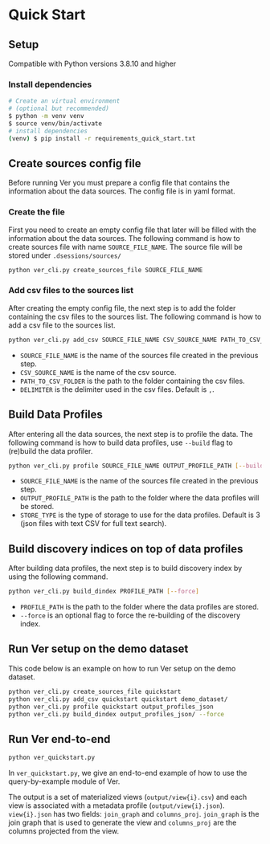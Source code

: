 # Quick Start
## Setup
Compatible with Python versions 3.8.10 and higher
### Install dependencies
```bash
# Create an virtual environment 
# (optional but recommended)
$ python -m venv venv 
$ source venv/bin/activate
# install dependencies
(venv) $ pip install -r requirements_quick_start.txt
```

## Create sources config file
Before running Ver you must prepare a config file that contains the information about the data sources. The config file is in yaml format.
### Create the file
First you need to create an empty config file that later will be filled with the information about the data sources. The following command is how to create sources file with name `SOURCE_FILE_NAME`.
The source file will be stored under `.dsessions/sources/`

```bash
python ver_cli.py create_sources_file SOURCE_FILE_NAME
```

### Add csv files to the sources list
After creating the empty config file, the next step is to add the folder containing the csv files to the sources list. The following command is how to add a csv file to the sources list.
```bash
python ver_cli.py add_csv SOURCE_FILE_NAME CSV_SOURCE_NAME PATH_TO_CSV_FOLDER [--sep DELIMITER]
```
- `SOURCE_FILE_NAME` is the name of the sources file created in the previous step.
- `CSV_SOURCE_NAME` is the name of the csv source.
- `PATH_TO_CSV_FOLDER` is the path to the folder containing the csv files.
- `DELIMITER` is the delimiter used in the csv files. Default is `,`.

## Build Data Profiles
After entering all the data sources, the next step is to profile the data. The following command is how to build data profiles, use `--build` flag to (re)build the data profiler.
```bash
python ver_cli.py profile SOURCE_FILE_NAME OUTPUT_PROFILE_PATH [--build] [--store_type STORE_TYPE]
```
- `SOURCE_FILE_NAME` is the name of the sources file created in the previous step.
- `OUTPUT_PROFILE_PATH` is the path to the folder where the data profiles will be stored.
- `STORE_TYPE` is the type of storage to use for the data profiles. Default is 3 (json files with text CSV for full text search).

## Build discovery indices on top of data profiles
After building data profiles, the next step is to build discovery index by using the following command.
```bash
python ver_cli.py build_dindex PROFILE_PATH [--force]
```
- `PROFILE_PATH` is the path to the folder where the data profiles are stored.
- `--force` is an optional flag to force the re-building of the discovery index.

## Run Ver setup on the demo dataset
This code below is an example on how to run Ver setup on the demo dataset.
```bash
python ver_cli.py create_sources_file quickstart
python ver_cli.py add_csv quickstart quickstart demo_dataset/
python ver_cli.py profile quickstart output_profiles_json
python ver_cli.py build_dindex output_profiles_json/ --force
```

## Run Ver end-to-end
```bash
python ver_quickstart.py
```

In `ver_quickstart.py`, we give an end-to-end example of how to use the query-by-example module of Ver.


The output is a set of materialized views (`output/view{i}.csv`) and each view is associated with a metadata profile (`output/view{i}.json`). `view{i}.json` has two fields: `join_graph` and `columns_proj`. `join_graph` is the join graph that is used to generate the view and `columns_proj` are the columns projected from the view.